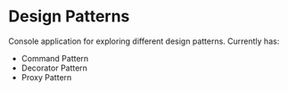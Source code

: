 
Design Patterns
===============

Console application for exploring different design patterns. Currently has:

* Command Pattern
* Decorator Pattern
* Proxy Pattern

